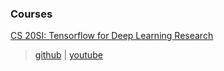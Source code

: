### Courses
[CS 20SI: Tensorflow for Deep Learning Research](https://web.stanford.edu/class/cs20si/)
> [github](https://github.com/chiphuyen/stanford-tensorflow-tutorials) | [youtube](https://www.youtube.com/watch?v=g-EvyKpZjmQ)

